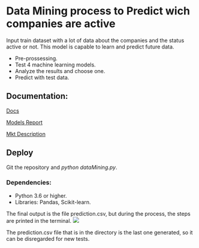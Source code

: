 
# Data Mining process to Predict wich companies are active

Input train dataset with a lot of data about the companies and the status active or not. This model is capable to learn and predict future data.

 - Pre-prossessing.
 - Test 4 machine learning models.
 - Analyze the results and choose one.
 - Predict with test data.

## Documentation:
[Docs](https://docs.google.com/document/d/16l4pc9dR4o88xke2lbatDAaOPyGFZhnkv-43kb_5IFk/edit?usp=sharing)

[Models Report](https://docs.google.com/document/d/1VroLZM597BYAdAWzRpHsqnye-ygMwIM1Lf08cRUY_c0/edit?usp=sharing)

[Mkt Description](https://docs.google.com/document/d/1QA6qjEZb0cpQnUv5l6lSN3U5aM3UPDt7cUz5JGRcnqw/edit?usp=sharing)

## Deploy
Git the repository and *python dataMining.py*.

### Dependencies:

 - Python 3.6 or higher.
 - Libraries: Pandas, Scikit-learn.

The final output is the file prediction.csv, but during the process, the steps are printed in the terminal.
![](http://epcoder.com/wp-content/uploads/2019/02/Captura-de-Tela-2019-02-23-a%CC%80s-06.43.01.png)

The prediction.csv file that is in the directory is the last one generated, so it can be disregarded for new tests.
<!--stackedit_data:
eyJoaXN0b3J5IjpbLTE4Mzc2MjM4MzEsLTE1MTE3Njc3MzhdfQ
==
-->